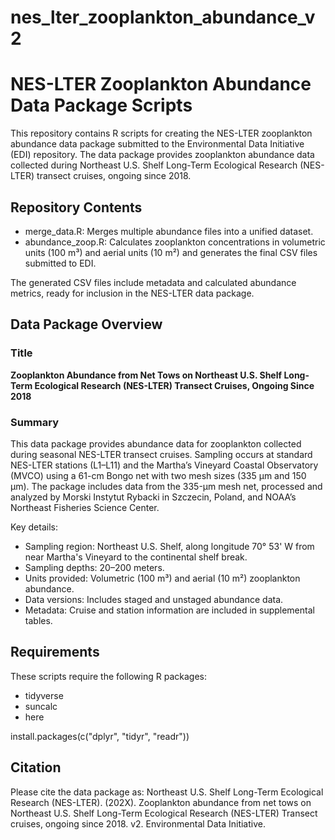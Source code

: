 # nes_lter_zooplankton_abundance_v2

# NES-LTER Zooplankton Abundance Data Package Scripts

This repository contains R scripts for creating the NES-LTER zooplankton abundance data package submitted to the Environmental Data Initiative (EDI) repository. The data package provides zooplankton abundance data collected during Northeast U.S. Shelf Long-Term Ecological Research (NES-LTER) transect cruises, ongoing since 2018.

## Repository Contents
- merge_data.R: Merges multiple abundance files into a unified dataset.
- abundance_zoop.R: Calculates zooplankton concentrations in volumetric units (100 m³) and aerial units (10 m²) and generates the final CSV files submitted to EDI.

The generated CSV files include metadata and calculated abundance metrics, ready for inclusion in the NES-LTER data package.

## Data Package Overview

### Title
**Zooplankton Abundance from Net Tows on Northeast U.S. Shelf Long-Term Ecological Research (NES-LTER) Transect Cruises, Ongoing Since 2018**

### Summary 

This data package provides abundance data for zooplankton collected during seasonal NES-LTER transect cruises. Sampling occurs at standard NES-LTER stations (L1–L11) and the Martha’s Vineyard Coastal Observatory (MVCO) using a 61-cm Bongo net with two mesh sizes (335 µm and 150 µm). The package includes data from the 335-µm mesh net, processed and analyzed by Morski Instytut Rybacki in Szczecin, Poland, and NOAA’s Northeast Fisheries Science Center.

Key details:
- Sampling region: Northeast U.S. Shelf, along longitude 70° 53' W from near Martha's Vineyard to the continental shelf break.
- Sampling depths: 20–200 meters.
- Units provided: Volumetric (100 m³) and aerial (10 m²) zooplankton abundance.
- Data versions: Includes staged and unstaged abundance data.
- Metadata: Cruise and station information are included in supplemental tables.

## Requirements

These scripts require the following R packages:
- tidyverse
- suncalc
- here

install.packages(c("dplyr", "tidyr", "readr"))

## Citation

Please cite the data package as: Northeast U.S. Shelf Long-Term Ecological Research (NES-LTER). (202X). Zooplankton abundance from net tows on Northeast U.S. Shelf Long-Term Ecological Research (NES-LTER) Transect cruises, ongoing since 2018. v2. Environmental Data Initiative.
